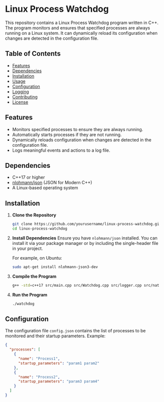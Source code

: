 # Linux Process Watchdog

This repository contains a Linux Process Watchdog program written in C++. The program monitors and ensures that specified processes are always running on a Linux system. It can dynamically reload its configuration when changes are detected in the configuration file.

## Table of Contents
- [Features](#features)
- [Dependencies](#dependencies)
- [Installation](#installation)
- [Usage](#usage)
- [Configuration](#configuration)
- [Logging](#logging)
- [Contributing](#contributing)
- [License](#license)

## Features
- Monitors specified processes to ensure they are always running.
- Automatically starts processes if they are not running.
- Dynamically reloads configuration when changes are detected in the configuration file.
- Logs meaningful events and actions to a log file.

## Dependencies
- C++17 or higher
- [nlohmann/json](https://github.com/nlohmann/json) (JSON for Modern C++)
- A Linux-based operating system

## Installation

1. **Clone the Repository**
    ```sh
    git clone https://github.com/yourusername/linux-process-watchdog.git
    cd linux-process-watchdog
    ```

2. **Install Dependencies**
    Ensure you have `nlohmann/json` installed. You can install it via your package manager or by including the single-header file in your project.

    For example, on Ubuntu:
    ```sh
    sudo apt-get install nlohmann-json3-dev
    ```

3. **Compile the Program**
    ```sh
    g++ -std=c++17 src/main.cpp src/Watchdog.cpp src/logger.cpp src/native_os_api.cpp -o watchdog -linotify
    ```

4. **Run the Program**
    ```sh
    ./watchdog
    ```

## Configuration
The configuration file `config.json` contains the list of processes to be monitored and their startup parameters. Example:

```json
{
  "processes": [
    {
      "name": "Process1",
      "startup_parameters": "param1 param2"
    },
    {
      "name": "Process2",
      "startup_parameters": "param3 param4"
    }
  ]
}
